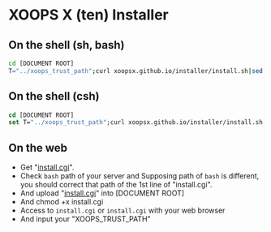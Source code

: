 XOOPS X (ten) Installer
=======================

## On the shell (sh, bash)

```bash
cd [DOCUMENT ROOT]
T="../xoops_trust_path";curl xoopsx.github.io/installer/install.sh|sed "s#<T>#$T#"|sh
```

## On the shell (csh)

```csh
cd [DOCUMENT ROOT]
set T="../xoops_trust_path";curl xoopsx.github.io/installer/install.sh|sed "s#<T>#$T#"|sh
```

## On the web

* Get "[install.cgi](http://xoopsx.github.io/installer/install.cgi)".
* Check `bash` path of your server and Supposing path of `bash` is different, you should correct that path of the 1st line of "install.cgi".
* And upload "[install.cgi](http://xoopsx.github.io/installer/install.cgi)" into [DOCUMENT ROOT]
* And chmod +x install.cgi
* Access to `install.cgi` or `install.cgi` with your web browser
* And input your "XOOPS_TRUST_PATH"
